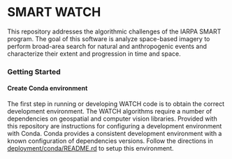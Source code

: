 # SMART WATCH

This repository addresses the algorithmic challenges of the IARPA SMART program. The goal of this software is analyze space-based imagery to perform broad-area search for natural and anthropogenic events and characterize their extent and progression in time and space.

### Getting Started

#### Create Conda environment

The first step in running or developing WATCH code is to obtain the
correct development environment.  The WATCH algorithms require a number of
dependencies on geospatial and computer vision libraries.  Provided with this
repository are instructions for configuring a development environment with
Conda.  Conda provides a consistent development environment with a known
configuration of dependencies versions.  Follow the directions in
[deployment/conda/README.rd](./deployment/conda/README.md) to setup this environment.